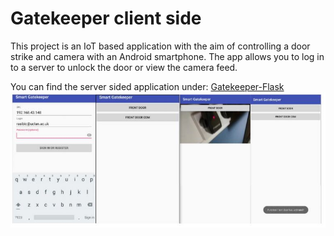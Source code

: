 # Gatekeeper client side

This project is an IoT based application with the aim of controlling a door strike and camera with an Android smartphone.
The app allows you to log in to a server to unlock the door or view the camera feed.

You can find the server sided application under: [Gatekeeper-Flask](https://github.com/RidSib/Gatekeeper-Flask)
![app](Capture.JPG)
